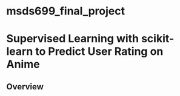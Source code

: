 # msds699_final_project
# Supervised Learning with scikit-learn to Predict User Rating on Anime

## Overview

